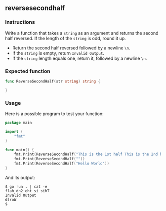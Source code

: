 ## reversesecondhalf

### Instructions

Write a function that takes a `string` as an argument and returns the second half reversed. If the length of the `string` is odd, round it up.

- Return the second half reversed followed by a newline `\n`.
- If the `string` is empty, return `Invalid Output`.
- If the `string` length equals one, return it, followed by a newline `\n`.

### Expected function

```go
func ReverseSecondHalf(str string) string {

}
```

### Usage

Here is a possible program to test your function:

```go
package main

import (
	"fmt"
)

func main() {
	fmt.Print(ReverseSecondHalf("This is the 1st half This is the 2nd half"))
	fmt.Print(ReverseSecondHalf(""))
	fmt.Print(ReverseSecondHalf("Hello World"))
}
```

And its output:

```console
$ go run . | cat -e
flah dn2 eht si sihT
Invalid Output
dlroW
$
```
